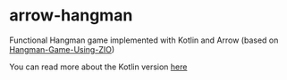 # arrow-hangman
Functional Hangman game implemented with Kotlin and Arrow (based on [Hangman-Game-Using-ZIO][hangman-zio])

You can read more about the Kotlin version [here][arrow-hangman]

[hangman-zio]: https://abhsrivastava.github.io/2018/11/03/Hangman-Game-Using-ZIO/
[arrow-hangman]: https://lordraydenmk.github.io/2018/functional-hangman-in-kotlin-with-arrow/
